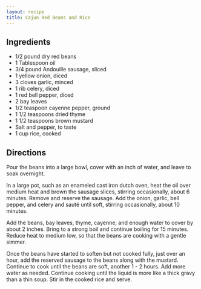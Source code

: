 ```yaml
---
layout: recipe
title: Cajun Red Beans and Rice
---
```


## Ingredients

* 1/2 pound dry red beans
* 1 Tablespoon oil
* 3/4 pound Andouille sausage, sliced
* 1 yellow onion, diced
* 3 cloves garlic, minced
* 1 rib celery, diced
* 1 red bell pepper, diced
* 2 bay leaves
* 1/2 teaspoon cayenne pepper, ground
* 1 1/2 teaspoons dried thyme
* 1 1/2 teaspoons brown mustard
* Salt and pepper, to taste
* 1 cup rice, cooked

## Directions

Pour the beans into a large bowl, cover with an inch of water, and leave
to soak overnight.

In a large pot, such as an enameled cast iron dutch oven, heat the oil
over medium heat and brown the sausage slices, stirring occasionally,
about 6 minutes. Remove and reserve the sausage. Add the onion, garlic,
bell pepper, and celery and sauté until soft, stirring occasionally,
about 10 minutes.

Add the beans, bay leaves, thyme, cayenne, and enough water to cover by
about 2 inches. Bring to a strong boil and continue boiling for 15
minutes. Reduce heat to medium low, so that the beans are cooking with a
gentle simmer.

Once the beans have started to soften but not cooked fully, just over an
hour, add the reserved sausage to the beans along with the mustard.
Continue to cook until the beans are soft, another 1 - 2 hours. Add more water
as needed. Continue cooking until the liquid is more like a thick gravy
than a thin soup. Stir in the cooked rice and serve.
